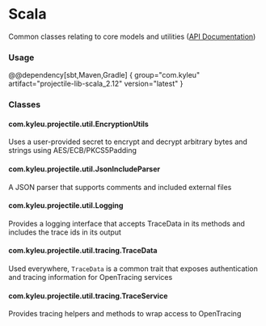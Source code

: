 # Scala

Common classes relating to core models and utilities ([API Documentation](../api/projectile-lib-scala)) 

### Usage

@@dependency[sbt,Maven,Gradle] {
  group="com.kyleu"
  artifact="projectile-lib-scala_2.12"
  version="latest"
}

### Classes

#### com.kyleu.projectile.util.EncryptionUtils

Uses a user-provided secret to encrypt and decrypt arbitrary bytes and strings using AES/ECB/PKCS5Padding

#### com.kyleu.projectile.util.JsonIncludeParser

A JSON parser that supports comments and included external files

#### com.kyleu.projectile.util.Logging

Provides a logging interface that accepts TraceData in its methods and includes the trace ids in its output

#### com.kyleu.projectile.util.tracing.TraceData

Used everywhere, `TraceData` is a common trait that exposes authentication and tracing information for OpenTracing services

#### com.kyleu.projectile.util.tracing.TraceService

Provides tracing helpers and methods to wrap access to OpenTracing
